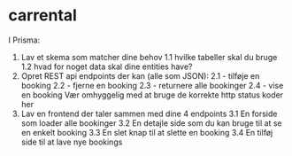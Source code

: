 # carrental

I Prisma:
1. Lav et skema som matcher dine behov
    1.1 hvilke tabeller skal du bruge
    1.2 hvad for noget data skal dine entities have?
2. Opret REST api endpoints der kan (alle som JSON):
    2.1 - tilføje en booking
    2.2 - fjerne en booking
    2.3 - returnere alle bookinger
    2.4 - vise en booking 
    Vær omhyggelig med at bruge de korrekte http status koder her
3. Lav en frontend der taler sammen med dine 4 endpoints
    3.1 En forside som loader alle bookinger
    3.2 En detajle side som du kan bruge til at se en enkelt booking
    3.3 En slet knap til at slette en booking
    3.4 En tilføj side til at lave nye bookings